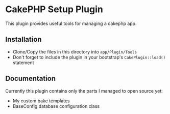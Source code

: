 # CakePHP Setup Plugin

This plugin provides useful tools for managing a cakephp app.

## Installation

* Clone/Copy the files in this directory into `app/Plugin/Tools`
* Don't forget to include the plugin in your bootstrap's `CakePlugin::load()` statement

## Documentation

Currently this plugin contains only the parts I managed to open source yet:

* My custom bake templates
* BaseConfig database configuration class